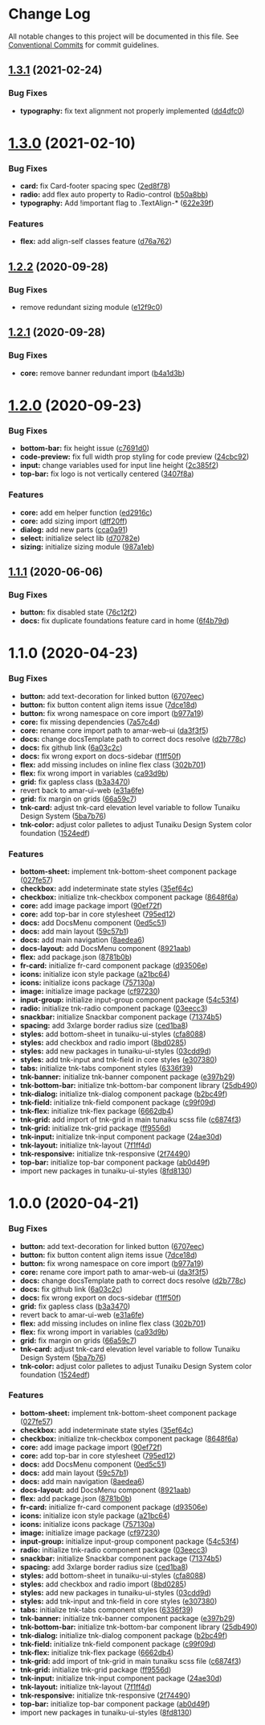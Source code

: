 # Change Log

All notable changes to this project will be documented in this file.
See [Conventional Commits](https://conventionalcommits.org) for commit guidelines.

## [1.3.1](https://github.com/dkk94/amar-ui-web/compare/v1.3.0...v1.3.1) (2021-02-24)


### Bug Fixes

* **typography:** fix text alignment not properly implemented ([dd4dfc0](https://github.com/dkk94/amar-ui-web/commit/dd4dfc04adc97e976ac0bf3ae2d8b9a27905f37f))





# [1.3.0](https://github.com/dkk94/amar-ui-web/compare/v1.2.2...v1.3.0) (2021-02-10)


### Bug Fixes

* **card:** fix Card-footer spacing spec ([2ed8f78](https://github.com/dkk94/amar-ui-web/commit/2ed8f78fe8c10f796527371e221ef58a0197267a))
* **radio:** add flex auto property to Radio-control ([b50a8bb](https://github.com/dkk94/amar-ui-web/commit/b50a8bbbd86cb08f760d6089ff644c89c047051d))
* **typography:** Add !important flag to .TextAlign-* ([622e39f](https://github.com/dkk94/amar-ui-web/commit/622e39fccbbbd85772cb9cd4115e1f2bbb8f240b))


### Features

* **flex:** add align-self classes feature ([d76a762](https://github.com/dkk94/amar-ui-web/commit/d76a762b6d278e020bd60da3db4a78fadcae598b))





## [1.2.2](https://github.com/dkk94/amar-ui-web/compare/v1.2.1...v1.2.2) (2020-09-28)


### Bug Fixes

* remove redundant sizing module ([e12f9c0](https://github.com/dkk94/amar-ui-web/commit/e12f9c091b5a440b53df7e8a11186754e162076f))





## [1.2.1](https://github.com/dkk94/amar-ui-web/compare/v1.2.0...v1.2.1) (2020-09-28)


### Bug Fixes

* **core:** remove banner redundant import ([b4a1d3b](https://github.com/dkk94/amar-ui-web/commit/b4a1d3bf5cd17ded46d9d6d07929e7e8320320cd))





# [1.2.0](https://github.com/dkk94/amar-ui-web/compare/v1.1.1...v1.2.0) (2020-09-23)


### Bug Fixes

* **bottom-bar:** fix height issue ([c7691d0](https://github.com/dkk94/amar-ui-web/commit/c7691d0b9717c40273b3aa8011f74ca47c77cdc8))
* **code-preview:** fix full width prop styling for code preview ([24cbc92](https://github.com/dkk94/amar-ui-web/commit/24cbc92e4e7bf9db13c97d1592ed017db8fc8267))
* **input:** change variables used for input line height ([2c385f2](https://github.com/dkk94/amar-ui-web/commit/2c385f28527dbfb2e61b12fff66cdbae8fd7209f))
* **top-bar:** fix logo is not vertically centered ([3407f8a](https://github.com/dkk94/amar-ui-web/commit/3407f8a19694b93279605cb86910cb6331cf5ee7))


### Features

* **core:** add em helper function ([ed2916c](https://github.com/dkk94/amar-ui-web/commit/ed2916cbb9197b0821d3633592791d7454e2462a))
* **core:** add sizing import ([dff20ff](https://github.com/dkk94/amar-ui-web/commit/dff20ff81e598676447aafe445b725f63dcc6029))
* **dialog:** add new parts ([cca0a91](https://github.com/dkk94/amar-ui-web/commit/cca0a91c2bed773130193a2046fc70581354b941))
* **select:** initialize select lib ([d70782e](https://github.com/dkk94/amar-ui-web/commit/d70782ef616a45ef9eeeeed1e3fc29f0ba758205))
* **sizing:** initialize sizing module ([987a1eb](https://github.com/dkk94/amar-ui-web/commit/987a1ebe98a5f8cb015ba289ef0196f6c5d7f739))





## [1.1.1](https://github.com/dkk94/amar-ui-web/compare/v1.1.0...v1.1.1) (2020-06-06)


### Bug Fixes

* **button:** fix disabled state ([76c12f2](https://github.com/dkk94/amar-ui-web/commit/76c12f2d449a82802ca81229b339f4620ad601e9))
* **docs:** fix duplicate foundations feature card in home ([6f4b79d](https://github.com/dkk94/amar-ui-web/commit/6f4b79db546733e215c03af3478cc741efe55564))





# 1.1.0 (2020-04-23)


### Bug Fixes

* **button:** add text-decoration for linked button ([6707eec](https://github.com/dkk94/amar-ui-web/commit/6707eec6322d4b04c7f29c8fcf5286defff49e96))
* **button:** fix button content align items issue ([7dce18d](https://github.com/dkk94/amar-ui-web/commit/7dce18d56a856040481284d8ca8f8d0006a96387))
* **button:** fix wrong namespace on core import ([b977a19](https://github.com/dkk94/amar-ui-web/commit/b977a19832874e607842c3820fa3bc144b084a09))
* **core:** fix missing dependencies ([7a57c4d](https://github.com/dkk94/amar-ui-web/commit/7a57c4d6453eee4d1e93f5f45078ff6a9c77f8d9))
* **core:** rename core import path to amar-web-ui ([da3f3f5](https://github.com/dkk94/amar-ui-web/commit/da3f3f5f7b0e62d6db1ff83931a614aeb8cfdd64))
* **docs:** change docsTemplate path to correct docs resolve ([d2b778c](https://github.com/dkk94/amar-ui-web/commit/d2b778c2f86863e9d63c1b77bb526a7d7d0d2d8d))
* **docs:** fix github link ([6a03c2c](https://github.com/dkk94/amar-ui-web/commit/6a03c2c892e53f95c0e6f10e160473898e1e53c9))
* **docs:** fix wrong export on docs-sidebar ([f1ff50f](https://github.com/dkk94/amar-ui-web/commit/f1ff50f8b57fad5b3bae7e00b1d46e302b360be4))
* **flex:** add missing includes on inline flex class ([302b701](https://github.com/dkk94/amar-ui-web/commit/302b701a19994a4b4367e7ad0d0c0e1131021992))
* **flex:** fix wrong import in variables ([ca93d9b](https://github.com/dkk94/amar-ui-web/commit/ca93d9ba3c77d566d215acc3eb2669849285aef6))
* **grid:** fix gapless class ([b3a3470](https://github.com/dkk94/amar-ui-web/commit/b3a34703752380361ae57fa04292a5df96c3c5e0))
* revert back to amar-ui-web ([e31a6fe](https://github.com/dkk94/amar-ui-web/commit/e31a6fee8b131a7af180cfee279eb2aabda47608))
* **grid:** fix margin on grids ([66a59c7](https://github.com/dkk94/amar-ui-web/commit/66a59c749f0eaee41812ef1aabf829198d69c5df))
* **tnk-card:** adjust tnk-card elevation level variable to follow Tunaiku Design System ([5ba7b76](https://github.com/dkk94/amar-ui-web/commit/5ba7b76d71d98eed7cfdae33934840916239d1b0))
* **tnk-color:** adjust color palletes to adjust Tunaiku Design System color foundation ([1524edf](https://github.com/dkk94/amar-ui-web/commit/1524edf0da0c74a798e1fbebc37ecba5f1cb859c))


### Features

* **bottom-sheet:** implement tnk-bottom-sheet component package ([027fe57](https://github.com/dkk94/amar-ui-web/commit/027fe573fa6a7d131684c668db8264fd7e49f3c9))
* **checkbox:** add indeterminate state styles ([35ef64c](https://github.com/dkk94/amar-ui-web/commit/35ef64cd9f05b8177cad2bd63a9842d22c11516d))
* **checkbox:** initialize tnk-checkbox component package ([8648f6a](https://github.com/dkk94/amar-ui-web/commit/8648f6acc111b533edfe8a03ff627be37ab8a179))
* **core:** add image package import ([90ef72f](https://github.com/dkk94/amar-ui-web/commit/90ef72fdff905a803c3a6942bd3770a46539559e))
* **core:** add top-bar in core stylesheet ([795ed12](https://github.com/dkk94/amar-ui-web/commit/795ed1253df0f61f6135226f317f05df9542b8f5))
* **docs:** add DocsMenu component ([0ed5c51](https://github.com/dkk94/amar-ui-web/commit/0ed5c51834d0bb07a4e669af9cef386bfa56e075))
* **docs:** add main layout ([59c57b1](https://github.com/dkk94/amar-ui-web/commit/59c57b1b42312d44a1db4fd603d01b2b406691c7))
* **docs:** add main navigation ([8aedea6](https://github.com/dkk94/amar-ui-web/commit/8aedea66fba45b9f4940f4ccd9db95c3bd3c7db6))
* **docs-layout:** add DocsMenu component ([8921aab](https://github.com/dkk94/amar-ui-web/commit/8921aab32c87d86463f2ff8f37414602016a9f49))
* **flex:** add package.json ([8781b0b](https://github.com/dkk94/amar-ui-web/commit/8781b0b8420ffd2ac83028b67b345eb5730301b8))
* **fr-card:** initialize fr-card component package ([d93506e](https://github.com/dkk94/amar-ui-web/commit/d93506ed15a7ed457a24c42831757a9d30a997a3))
* **icons:** initialize icon style package ([a21bc64](https://github.com/dkk94/amar-ui-web/commit/a21bc646170a415cd301959e7d3de1c0c439ffa1))
* **icons:** initialize icons package ([757130a](https://github.com/dkk94/amar-ui-web/commit/757130a399c3c986ecb065c54c4bd692d31c3415))
* **image:** initialize image package ([cf97230](https://github.com/dkk94/amar-ui-web/commit/cf9723065696431990b35478c653c9b357011ac7))
* **input-group:** initialize input-group component package ([54c53f4](https://github.com/dkk94/amar-ui-web/commit/54c53f4d0fa498bc0a926713b2cd1dc97422a854))
* **radio:** initialize tnk-radio component package ([03eecc3](https://github.com/dkk94/amar-ui-web/commit/03eecc3acee0ada65080536400e65b761f6f5ecf))
* **snackbar:** initialize Snackbar component package ([71374b5](https://github.com/dkk94/amar-ui-web/commit/71374b598ea30abfcc5dfed67f04cb693b6a9efc))
* **spacing:** add 3xlarge border radius size ([ced1ba8](https://github.com/dkk94/amar-ui-web/commit/ced1ba8861de3628b59745ca7d099a9e3fe029c2))
* **styles:** add bottom-sheet in tunaiku-ui-styles ([cfa8088](https://github.com/dkk94/amar-ui-web/commit/cfa80884002dda1fd52fda29fcd0cf339f049d24))
* **styles:** add checkbox and radio import ([8bd0285](https://github.com/dkk94/amar-ui-web/commit/8bd0285393987f3bb8cc68a243ac691defb2e401))
* **styles:** add new packages in tunaiku-ui-styles ([03cdd9d](https://github.com/dkk94/amar-ui-web/commit/03cdd9dc7634ee3a9d29ab12de546694bf028122))
* **styles:** add tnk-input and tnk-field in core styles ([e307380](https://github.com/dkk94/amar-ui-web/commit/e307380b0620eddb8bb5ca71998e349ea10959c3))
* **tabs:** initialize tnk-tabs component styles ([6336f39](https://github.com/dkk94/amar-ui-web/commit/6336f39668ad8f1901877dfb1517f61d052b82f9))
* **tnk-banner:** initialize tnk-banner component package ([e397b29](https://github.com/dkk94/amar-ui-web/commit/e397b2933edf6b2abf6e9bcf5addc24e466c67f5))
* **tnk-bottom-bar:** initialize tnk-bottom-bar component library ([25db490](https://github.com/dkk94/amar-ui-web/commit/25db49014437284c6f9535baba2731416025e358))
* **tnk-dialog:** initialize tnk-dialog component package ([b2bc49f](https://github.com/dkk94/amar-ui-web/commit/b2bc49f37e22699fa139e822f1f8515a34940333))
* **tnk-field:** initialize tnk-field component package ([c99f09d](https://github.com/dkk94/amar-ui-web/commit/c99f09dc37ad2663cc3bf2dc7642e5bed86048e3))
* **tnk-flex:** initialize tnk-flex package ([6662db4](https://github.com/dkk94/amar-ui-web/commit/6662db4aeb4777c706db4077b475406f0b4f03c1))
* **tnk-grid:** add import of tnk-grid in main tunaiku scss file ([c6874f3](https://github.com/dkk94/amar-ui-web/commit/c6874f3696bbce060b3052040baa08486e88d604))
* **tnk-grid:** initialize tnk-grid package ([ff9556d](https://github.com/dkk94/amar-ui-web/commit/ff9556d287c110858544d29c7b963e8786e6c445))
* **tnk-input:** initialize tnk-input component package ([24ae30d](https://github.com/dkk94/amar-ui-web/commit/24ae30dabe3d127c59057f5068019a9c6657eb5c))
* **tnk-layout:** initialize tnk-layout ([7f1ff4d](https://github.com/dkk94/amar-ui-web/commit/7f1ff4d9d06f870b870bd34ea0b644ee2875e205))
* **tnk-responsive:** initialize tnk-responsive ([2f74490](https://github.com/dkk94/amar-ui-web/commit/2f744900c0087de243782a22f77e6c65b4787509))
* **top-bar:** initialize top-bar component package ([ab0d49f](https://github.com/dkk94/amar-ui-web/commit/ab0d49f2598461db54ae01d14fc0e29f56c4b2f8))
* import new packages in tunaiku-ui-styles ([8fd8130](https://github.com/dkk94/amar-ui-web/commit/8fd8130d79bfd60f918e91ca106556b61b7f901c))





# 1.0.0 (2020-04-21)


### Bug Fixes

* **button:** add text-decoration for linked button ([6707eec](https://github.com/dkk94/amar-ui-web/commit/6707eec6322d4b04c7f29c8fcf5286defff49e96))
* **button:** fix button content align items issue ([7dce18d](https://github.com/dkk94/amar-ui-web/commit/7dce18d56a856040481284d8ca8f8d0006a96387))
* **button:** fix wrong namespace on core import ([b977a19](https://github.com/dkk94/amar-ui-web/commit/b977a19832874e607842c3820fa3bc144b084a09))
* **core:** rename core import path to amar-web-ui ([da3f3f5](https://github.com/dkk94/amar-ui-web/commit/da3f3f5f7b0e62d6db1ff83931a614aeb8cfdd64))
* **docs:** change docsTemplate path to correct docs resolve ([d2b778c](https://github.com/dkk94/amar-ui-web/commit/d2b778c2f86863e9d63c1b77bb526a7d7d0d2d8d))
* **docs:** fix github link ([6a03c2c](https://github.com/dkk94/amar-ui-web/commit/6a03c2c892e53f95c0e6f10e160473898e1e53c9))
* **docs:** fix wrong export on docs-sidebar ([f1ff50f](https://github.com/dkk94/amar-ui-web/commit/f1ff50f8b57fad5b3bae7e00b1d46e302b360be4))
* **grid:** fix gapless class ([b3a3470](https://github.com/dkk94/amar-ui-web/commit/b3a34703752380361ae57fa04292a5df96c3c5e0))
* revert back to amar-ui-web ([e31a6fe](https://github.com/dkk94/amar-ui-web/commit/e31a6fee8b131a7af180cfee279eb2aabda47608))
* **flex:** add missing includes on inline flex class ([302b701](https://github.com/dkk94/amar-ui-web/commit/302b701a19994a4b4367e7ad0d0c0e1131021992))
* **flex:** fix wrong import in variables ([ca93d9b](https://github.com/dkk94/amar-ui-web/commit/ca93d9ba3c77d566d215acc3eb2669849285aef6))
* **grid:** fix margin on grids ([66a59c7](https://github.com/dkk94/amar-ui-web/commit/66a59c749f0eaee41812ef1aabf829198d69c5df))
* **tnk-card:** adjust tnk-card elevation level variable to follow Tunaiku Design System ([5ba7b76](https://github.com/dkk94/amar-ui-web/commit/5ba7b76d71d98eed7cfdae33934840916239d1b0))
* **tnk-color:** adjust color palletes to adjust Tunaiku Design System color foundation ([1524edf](https://github.com/dkk94/amar-ui-web/commit/1524edf0da0c74a798e1fbebc37ecba5f1cb859c))


### Features

* **bottom-sheet:** implement tnk-bottom-sheet component package ([027fe57](https://github.com/dkk94/amar-ui-web/commit/027fe573fa6a7d131684c668db8264fd7e49f3c9))
* **checkbox:** add indeterminate state styles ([35ef64c](https://github.com/dkk94/amar-ui-web/commit/35ef64cd9f05b8177cad2bd63a9842d22c11516d))
* **checkbox:** initialize tnk-checkbox component package ([8648f6a](https://github.com/dkk94/amar-ui-web/commit/8648f6acc111b533edfe8a03ff627be37ab8a179))
* **core:** add image package import ([90ef72f](https://github.com/dkk94/amar-ui-web/commit/90ef72fdff905a803c3a6942bd3770a46539559e))
* **core:** add top-bar in core stylesheet ([795ed12](https://github.com/dkk94/amar-ui-web/commit/795ed1253df0f61f6135226f317f05df9542b8f5))
* **docs:** add DocsMenu component ([0ed5c51](https://github.com/dkk94/amar-ui-web/commit/0ed5c51834d0bb07a4e669af9cef386bfa56e075))
* **docs:** add main layout ([59c57b1](https://github.com/dkk94/amar-ui-web/commit/59c57b1b42312d44a1db4fd603d01b2b406691c7))
* **docs:** add main navigation ([8aedea6](https://github.com/dkk94/amar-ui-web/commit/8aedea66fba45b9f4940f4ccd9db95c3bd3c7db6))
* **docs-layout:** add DocsMenu component ([8921aab](https://github.com/dkk94/amar-ui-web/commit/8921aab32c87d86463f2ff8f37414602016a9f49))
* **flex:** add package.json ([8781b0b](https://github.com/dkk94/amar-ui-web/commit/8781b0b8420ffd2ac83028b67b345eb5730301b8))
* **fr-card:** initialize fr-card component package ([d93506e](https://github.com/dkk94/amar-ui-web/commit/d93506ed15a7ed457a24c42831757a9d30a997a3))
* **icons:** initialize icon style package ([a21bc64](https://github.com/dkk94/amar-ui-web/commit/a21bc646170a415cd301959e7d3de1c0c439ffa1))
* **icons:** initialize icons package ([757130a](https://github.com/dkk94/amar-ui-web/commit/757130a399c3c986ecb065c54c4bd692d31c3415))
* **image:** initialize image package ([cf97230](https://github.com/dkk94/amar-ui-web/commit/cf9723065696431990b35478c653c9b357011ac7))
* **input-group:** initialize input-group component package ([54c53f4](https://github.com/dkk94/amar-ui-web/commit/54c53f4d0fa498bc0a926713b2cd1dc97422a854))
* **radio:** initialize tnk-radio component package ([03eecc3](https://github.com/dkk94/amar-ui-web/commit/03eecc3acee0ada65080536400e65b761f6f5ecf))
* **snackbar:** initialize Snackbar component package ([71374b5](https://github.com/dkk94/amar-ui-web/commit/71374b598ea30abfcc5dfed67f04cb693b6a9efc))
* **spacing:** add 3xlarge border radius size ([ced1ba8](https://github.com/dkk94/amar-ui-web/commit/ced1ba8861de3628b59745ca7d099a9e3fe029c2))
* **styles:** add bottom-sheet in tunaiku-ui-styles ([cfa8088](https://github.com/dkk94/amar-ui-web/commit/cfa80884002dda1fd52fda29fcd0cf339f049d24))
* **styles:** add checkbox and radio import ([8bd0285](https://github.com/dkk94/amar-ui-web/commit/8bd0285393987f3bb8cc68a243ac691defb2e401))
* **styles:** add new packages in tunaiku-ui-styles ([03cdd9d](https://github.com/dkk94/amar-ui-web/commit/03cdd9dc7634ee3a9d29ab12de546694bf028122))
* **styles:** add tnk-input and tnk-field in core styles ([e307380](https://github.com/dkk94/amar-ui-web/commit/e307380b0620eddb8bb5ca71998e349ea10959c3))
* **tabs:** initialize tnk-tabs component styles ([6336f39](https://github.com/dkk94/amar-ui-web/commit/6336f39668ad8f1901877dfb1517f61d052b82f9))
* **tnk-banner:** initialize tnk-banner component package ([e397b29](https://github.com/dkk94/amar-ui-web/commit/e397b2933edf6b2abf6e9bcf5addc24e466c67f5))
* **tnk-bottom-bar:** initialize tnk-bottom-bar component library ([25db490](https://github.com/dkk94/amar-ui-web/commit/25db49014437284c6f9535baba2731416025e358))
* **tnk-dialog:** initialize tnk-dialog component package ([b2bc49f](https://github.com/dkk94/amar-ui-web/commit/b2bc49f37e22699fa139e822f1f8515a34940333))
* **tnk-field:** initialize tnk-field component package ([c99f09d](https://github.com/dkk94/amar-ui-web/commit/c99f09dc37ad2663cc3bf2dc7642e5bed86048e3))
* **tnk-flex:** initialize tnk-flex package ([6662db4](https://github.com/dkk94/amar-ui-web/commit/6662db4aeb4777c706db4077b475406f0b4f03c1))
* **tnk-grid:** add import of tnk-grid in main tunaiku scss file ([c6874f3](https://github.com/dkk94/amar-ui-web/commit/c6874f3696bbce060b3052040baa08486e88d604))
* **tnk-grid:** initialize tnk-grid package ([ff9556d](https://github.com/dkk94/amar-ui-web/commit/ff9556d287c110858544d29c7b963e8786e6c445))
* **tnk-input:** initialize tnk-input component package ([24ae30d](https://github.com/dkk94/amar-ui-web/commit/24ae30dabe3d127c59057f5068019a9c6657eb5c))
* **tnk-layout:** initialize tnk-layout ([7f1ff4d](https://github.com/dkk94/amar-ui-web/commit/7f1ff4d9d06f870b870bd34ea0b644ee2875e205))
* **tnk-responsive:** initialize tnk-responsive ([2f74490](https://github.com/dkk94/amar-ui-web/commit/2f744900c0087de243782a22f77e6c65b4787509))
* **top-bar:** initialize top-bar component package ([ab0d49f](https://github.com/dkk94/amar-ui-web/commit/ab0d49f2598461db54ae01d14fc0e29f56c4b2f8))
* import new packages in tunaiku-ui-styles ([8fd8130](https://github.com/dkk94/amar-ui-web/commit/8fd8130d79bfd60f918e91ca106556b61b7f901c))
